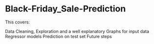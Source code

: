 # Black-Friday_Sale-Prediction

This covers:

Data Cleaning, Exploration and a well explanatory Graphs for input data
Regressor models
Prediction on test set
Future steps
